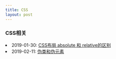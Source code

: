 ```yaml
---
title: CSS
layout: post
---
```


### CSS相关

<li>2019-01-30: <a href="/2019/01/30/css-position.html">CSS布局 absolute 和 relative的区别</a></li>

<li>2019-02-11: <a href="/2019/02/11/css-pseudo.html">伪类和伪元素</a></li>

